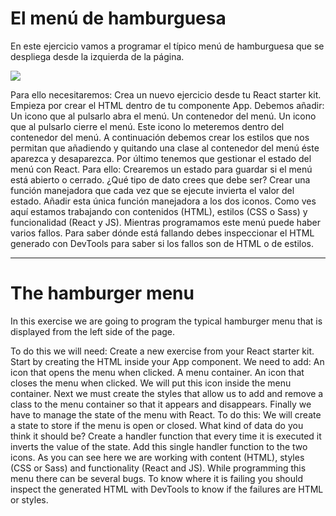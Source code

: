 # El menú de hamburguesa

En este ejercicio vamos a programar el típico menú de hamburguesa que se despliega desde la izquierda de la página.

![](https://books.adalab.es/~/files/v0/b/gitbook-28427.appspot.com/o/assets%2F-MdR67vc7P9nPSm8gsCY%2Fsync%2F5ae866b60baa7224967d2d0b68f332c32910ffb3.gif?generation=1631780513076878&alt=media)

Para ello necesitaremos:
Crea un nuevo ejercicio desde tu React starter kit.
Empieza por crear el HTML dentro de tu componente App. Debemos añadir:
Un icono que al pulsarlo abra el menú.
Un contenedor del menú.
Un icono que al pulsarlo cierre el menú. Este icono lo meteremos dentro del contenedor del menú.
A continuación debemos crear los estilos que nos permitan que añadiendo y quitando una clase al contenedor del menú éste aparezca y desaparezca.
Por último tenemos que gestionar el estado del menú con React. Para ello:
Crearemos un estado para guardar si el menú está abierto o cerrado. ¿Qué tipo de dato crees que debe ser?
Crear una función manejadora que cada vez que se ejecute invierta el valor del estado.
Añadir esta única función manejadora a los dos iconos.
Como ves aquí estamos trabajando con contenidos (HTML), estilos (CSS o Sass) y funcionalidad (React y JS). Mientras programamos este menú puede haber varios fallos. Para saber dónde está fallando debes inspeccionar el HTML generado con DevTools para saber si los fallos son de HTML o de estilos.

---

# The hamburger menu

In this exercise we are going to program the typical hamburger menu that is displayed from the left side of the page.

To do this we will need:
Create a new exercise from your React starter kit.
Start by creating the HTML inside your App component. We need to add:
An icon that opens the menu when clicked.
A menu container.
An icon that closes the menu when clicked. We will put this icon inside the menu container.
Next we must create the styles that allow us to add and remove a class to the menu container so that it appears and disappears.
Finally we have to manage the state of the menu with React. To do this:
We will create a state to store if the menu is open or closed. What kind of data do you think it should be?
Create a handler function that every time it is executed it inverts the value of the state.
Add this single handler function to the two icons.
As you can see here we are working with content (HTML), styles (CSS or Sass) and functionality (React and JS). While programming this menu there can be several bugs. To know where it is failing you should inspect the generated HTML with DevTools to know if the failures are HTML or styles.
